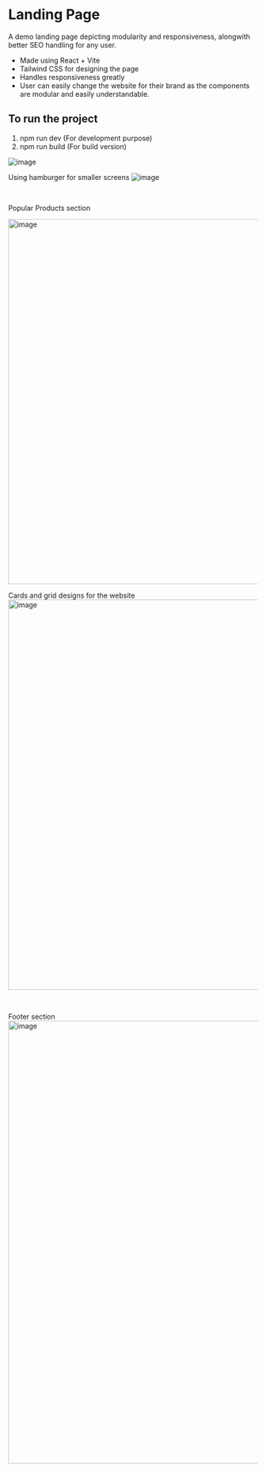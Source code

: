 # Landing Page
A demo landing page depicting modularity and responsiveness, alongwith better SEO handling for any user.
<ul>
  <li>
    Made using React + Vite
  </li>
  <li>
    Tailwind CSS for designing the page
  </li>
  <li>
    Handles responsiveness greatly
  </li>  
  <li>
    User can easily change the website for their brand as the components are modular and easily understandable.
  </li>
</ul>

## To run the project
1. npm run dev (For development purpose)
2. npm run build (For build version)


<img alt="image" src="https://github.com/mank-423/LandingPage/assets/96490105/52bb0c5a-950e-4202-84ba-0a8582620cd0">

<br/>

Using hamburger for smaller screens
<img alt="image" src="https://github.com/mank-423/LandingPage/assets/96490105/050b0910-067f-4176-b1dc-df0c0f4a1df6">

<br/>

Popular Products section

<img width="737" alt="image" src="https://github.com/mank-423/LandingPage/assets/96490105/b85b53f9-2629-42b6-972a-1aba98f8d421">

<br/>

Cards and grid designs for the website
<img width="788" alt="image" src="https://github.com/mank-423/LandingPage/assets/96490105/b21744f4-3917-48dd-a258-4dc754b2d72f">

<br />

Footer section
<img width="894" alt="image" src="https://github.com/mank-423/LandingPage/assets/96490105/3d70da92-cbee-436b-9d0e-20f3d916b4da">

